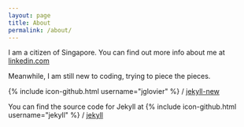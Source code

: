 ```yaml
---
layout: page
title: About
permalink: /about/
---
```


I am a citizen of Singapore. You can find out more info about me at [linkedin.com](https://www.linkedin.com/in/tomcharlestong/)

Meanwhile, I am still new to coding, trying to piece the pieces.

{% include icon-github.html username="jglovier" %} /
[jekyll-new](https://github.com/jglovier/jekyll-new)

You can find the source code for Jekyll at
{% include icon-github.html username="jekyll" %} /
[jekyll](https://github.com/jekyll/jekyll)
